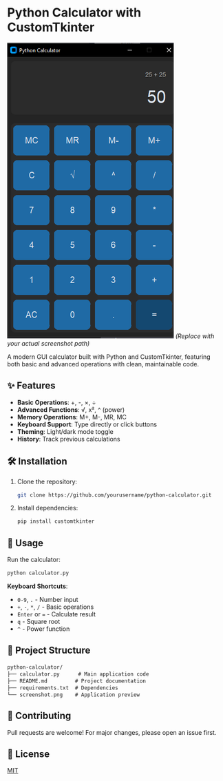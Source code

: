 # Python Calculator with CustomTkinter

![Calculator Screenshot](screenshot.png) 
*(Replace with your actual screenshot path)*

A modern GUI calculator built with Python and CustomTkinter, featuring both basic and advanced operations with clean, maintainable code.

## ✨ Features

- **Basic Operations**: +, -, ×, ÷
- **Advanced Functions**: √, x², ^ (power)
- **Memory Operations**: M+, M-, MR, MC
- **Keyboard Support**: Type directly or click buttons
- **Theming**: Light/dark mode toggle
- **History**: Track previous calculations

## 🛠️ Installation

1. Clone the repository:
   ```bash
   git clone https://github.com/yourusername/python-calculator.git
   ```
2. Install dependencies:
   ```bash
   pip install customtkinter
   ```

## 🚀 Usage
Run the calculator:
```bash
python calculator.py
```

**Keyboard Shortcuts**:
- `0-9`, `.` - Number input
- `+`, `-`, `*`, `/` - Basic operations
- `Enter` or `=` - Calculate result
- `q` - Square root
- `^` - Power function

## 📂 Project Structure
```
python-calculator/
├── calculator.py      # Main application code
├── README.md         # Project documentation
├── requirements.txt  # Dependencies
└── screenshot.png    # Application preview
```

## 🤝 Contributing
Pull requests are welcome! For major changes, please open an issue first.

## 📜 License
[MIT](LICENSE)
